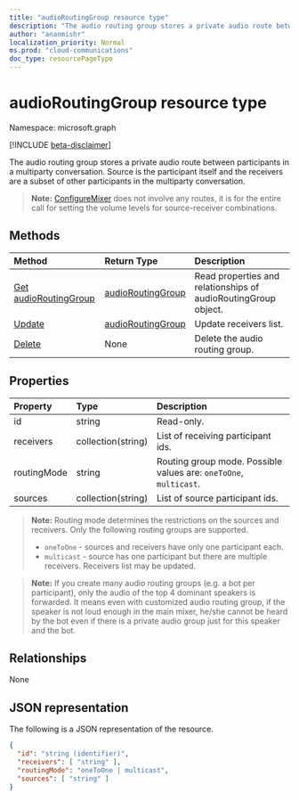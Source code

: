 ```yaml
---
title: "audioRoutingGroup resource type"
description: "The audio routing group stores a private audio route between participants in a multiparty conversation. Source is the participant itself and the receivers are a subset of other participants in the multiparty conversation."
author: "ananmishr"
localization_priority: Normal
ms.prod: "cloud-communications"
doc_type: resourcePageType
---
```


# audioRoutingGroup resource type

Namespace: microsoft.graph

[!INCLUDE [beta-disclaimer](../../includes/beta-disclaimer.md)]

The audio routing group stores a private audio route between participants in a multiparty conversation. Source is the participant itself and the receivers are a subset of other participants in the multiparty conversation.

> **Note:** [ConfigureMixer](../api/participant-configuremixer.md) does not involve any routes, it is for the entire call for setting the volume levels for source-receiver combinations.

## Methods

| Method                                                  | Return Type                               | Description                                  |
|:--------------------------------------------------------|:------------------------------------------|:---------------------------------------------|
| [Get audioRoutingGroup](../api/audioroutinggroup-get.md)| [audioRoutingGroup](audioroutinggroup.md) | Read properties and relationships of audioRoutingGroup object.|
| [Update](../api/audioroutinggroup-update.md)            | [audioRoutingGroup](audioroutinggroup.md) | Update receivers list.                       |
| [Delete](../api/audioroutinggroup-delete.md)            | None                                      | Delete the audio routing group.              |

## Properties

| Property      | Type              | Description                                                          |
| :----------   | :---------------- | :--------------------------------------------------------------------|
| id            | string            | Read-only.                                                           |
| receivers     | collection(string) | List of receiving participant ids.                                   |
| routingMode   | string            | Routing group mode.  Possible values are: `oneToOne`, `multicast`.   |
| sources       | collection(string) | List of source participant ids.                                      |

> **Note:** Routing mode determines the restrictions on the sources and receivers. Only the following routing groups are supported.
> - `oneToOne` - sources and receivers have only one participant each.
> - `multicast` - source has one participant but there are multiple receivers. Receivers list may be updated.

> **Note:** If you create many audio routing groups (e.g. a bot per participant), only the audio of the top 4 dominant speakers is forwarded. It means even with customized audio routing group, if the speaker is not loud enough in the main mixer, he/she cannot be heard by the bot even if there is a private audio group just for this speaker and the bot.

## Relationships
None

## JSON representation

The following is a JSON representation of the resource.

<!-- {
  "blockType": "resource",
  "optionalProperties": [

  ],
  "@odata.type": "microsoft.graph.audioRoutingGroup"
}-->
```json
{
  "id": "string (identifier)",
  "receivers": [ "string" ],
  "routingMode": "oneToOne | multicast",
  "sources": [ "string" ]
}
```
<!-- uuid: 8fcb5dbc-d5aa-4681-8e31-b001d5168d79
2015-10-25 14:57:30 UTC -->
<!--
{
  "type": "#page.annotation",
  "description": "audioRoutingGroup resource",
  "keywords": "",
  "section": "documentation",
  "tocPath": "",
  "suppressions": []
}
-->


